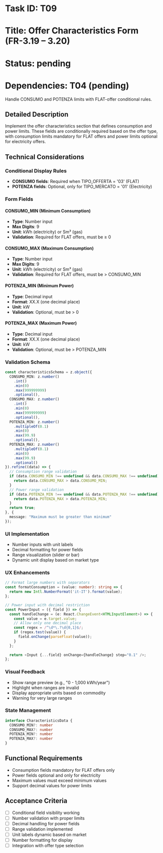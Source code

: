 # Task ID: T09
# Title: Offer Characteristics Form (FR-3.19 – 3.20)
# Status: pending
# Dependencies: T04 (pending)

Handle CONSUMO and POTENZA limits with FLAT-offer conditional rules.

## Detailed Description

Implement the offer characteristics section that defines consumption and power limits. These fields are conditionally required based on the offer type, with consumption limits mandatory for FLAT offers and power limits optional for electricity offers.

## Technical Considerations

### Conditional Display Rules
- **CONSUMO fields**: Required when TIPO_OFFERTA = '03' (FLAT)
- **POTENZA fields**: Optional, only for TIPO_MERCATO = '01' (Electricity)

### Form Fields

#### CONSUMO_MIN (Minimum Consumption)
- **Type**: Number input
- **Max Digits**: 9
- **Unit**: kWh (electricity) or Sm³ (gas)
- **Validation**: Required for FLAT offers, must be ≥ 0

#### CONSUMO_MAX (Maximum Consumption)
- **Type**: Number input
- **Max Digits**: 9
- **Unit**: kWh (electricity) or Sm³ (gas)
- **Validation**: Required for FLAT offers, must be > CONSUMO_MIN

#### POTENZA_MIN (Minimum Power)
- **Type**: Decimal input
- **Format**: XX.X (one decimal place)
- **Unit**: kW
- **Validation**: Optional, must be > 0

#### POTENZA_MAX (Maximum Power)
- **Type**: Decimal input
- **Format**: XX.X (one decimal place)
- **Unit**: kW
- **Validation**: Optional, must be > POTENZA_MIN

### Validation Schema
```typescript
const characteristicsSchema = z.object({
  CONSUMO_MIN: z.number()
    .int()
    .min(0)
    .max(999999999)
    .optional(),
  CONSUMO_MAX: z.number()
    .int()
    .min(0)
    .max(999999999)
    .optional(),
  POTENZA_MIN: z.number()
    .multipleOf(0.1)
    .min(0)
    .max(99.9)
    .optional(),
  POTENZA_MAX: z.number()
    .multipleOf(0.1)
    .min(0)
    .max(99.9)
    .optional()
}).refine((data) => {
  // Consumption range validation
  if (data.CONSUMO_MIN !== undefined && data.CONSUMO_MAX !== undefined) {
    return data.CONSUMO_MAX > data.CONSUMO_MIN;
  }
  // Power range validation
  if (data.POTENZA_MIN !== undefined && data.POTENZA_MAX !== undefined) {
    return data.POTENZA_MAX > data.POTENZA_MIN;
  }
  return true;
}, {
  message: "Maximum must be greater than minimum"
});
```

### UI Implementation
- Number inputs with unit labels
- Decimal formatting for power fields
- Range visualization (slider or bar)
- Dynamic unit display based on market type

### UX Enhancements
```typescript
// Format large numbers with separators
const formatConsumption = (value: number): string => {
  return new Intl.NumberFormat('it-IT').format(value);
};

// Power input with decimal restriction
const PowerInput = ({ field }) => {
  const handleChange = (e: React.ChangeEvent<HTMLInputElement>) => {
    const value = e.target.value;
    // Allow only one decimal place
    const regex = /^\d*\.?\d{0,1}$/;
    if (regex.test(value)) {
      field.onChange(parseFloat(value));
    }
  };
  
  return <Input {...field} onChange={handleChange} step="0.1" />;
};
```

### Visual Feedback
- Show range preview (e.g., "0 - 1,000 kWh/year")
- Highlight when ranges are invalid
- Display appropriate units based on commodity
- Warning for very large ranges

### State Management
```typescript
interface CharacteristicsData {
  CONSUMO_MIN?: number
  CONSUMO_MAX?: number
  POTENZA_MIN?: number
  POTENZA_MAX?: number
}
```

## Functional Requirements
- Consumption fields mandatory for FLAT offers only
- Power fields optional and only for electricity
- Maximum values must exceed minimum values
- Support decimal values for power limits

## Acceptance Criteria
- [ ] Conditional field visibility working
- [ ] Number validation with proper limits
- [ ] Decimal handling for power fields
- [ ] Range validation implemented
- [ ] Unit labels dynamic based on market
- [ ] Number formatting for display
- [ ] Integration with offer type selection